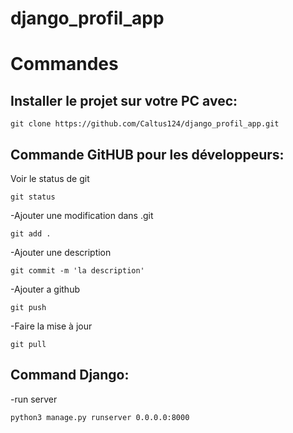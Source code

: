 # django_profil_app

<h1>Commandes</h1> 

<h2>Installer le projet sur votre PC avec:</h2>

```
git clone https://github.com/Caltus124/django_profil_app.git
```

<h2>Commande GitHUB pour les développeurs:</h2>

Voir le status de git
```
git status
```
-Ajouter une modification dans .git
```
git add .
```
-Ajouter une description
```
git commit -m 'la description'
```
-Ajouter a github
```
git push
```
-Faire la mise à jour

```
git pull
```

<h2>Command Django:</h2>

-run server
```
python3 manage.py runserver 0.0.0.0:8000
```

